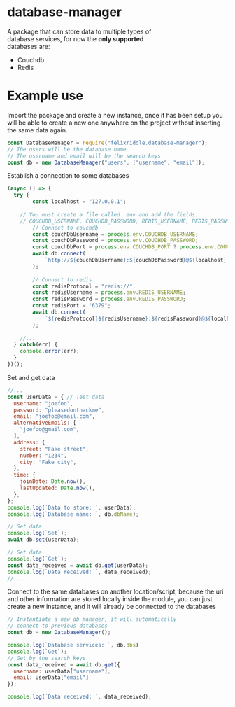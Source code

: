 # database-manager
<p>A package that can store data to multiple types of </br>
database services, for now the <strong>only supported</strong></br>
databases are:</br>
<ul>
  <li>Couchdb</li>
  <li>Redis</li>
</ul>
</p>

# Example use
Import the package and create a new instance, once it has been
setup you will be able to create a new one anywhere on the project
without inserting the same data again.
```javascript
const DatabaseManager = require("felixriddle.database-manager");
// The users will be the database name
// The username and email will be the search keys
const db = new DatabaseManager("users", ["username", "email"]);
```

Establish a connection to some databases
```javascript
(async () => {
  try {
		const localhost = "127.0.0.1";
		
    // You must create a file called .env and add the fields:
    // COUCHDB_USERNAME, COUCHDB_PASSWORD, REDIS_USERNAME, REDIS_PASSWORD
		// Connect to couchdb
		const couchDbUsername = process.env.COUCHDB_USERNAME;
		const couchDbPassword = process.env.COUCHDB_PASSWORD;
		const couchDbPort = process.env.COUCHDB_PORT ? process.env.COUCHDB_PORT : 5984;
		await db.connect(
			`http://${couchDbUsername}:${couchDbPassword}@${localhost}:${couchDbPort}`
		);
    
		// Connect to redis
		const redisProtocol = "redis://";
		const redisUsername = process.env.REDIS_USERNAME;
		const redisPassword = process.env.REDIS_PASSWORD;
		const redisPort = "6379";
		await db.connect(
			`${redisProtocol}${redisUsername}:${redisPassword}@${localhost}:${redisPort}`
		);
    
    //...
  } catch(err) {
    console.error(err);
  }
})();
```

Set and get data
```javascript
//...
const userData = { // Test data
  username: "joefoo",
  password: "pleasedonthackme",
  email: "joefoo@email.com",
  alternativeEmails: [
    "joefoo@gmail.com",
  ],
  address: {
    street: "Fake street",
    number: "1234",
    city: "Fake city",
  },
  time: {
    joinDate: Date.now(),
    lastUpdated: Date.now(),
  },
};
console.log(`Data to store: `, userData);
console.log(`Database name: `, db.dbName);

// Set data
console.log(`Set`);
await db.set(userData);

// Get data
console.log(`Get`);
const data_received = await db.get(userData);
console.log(`Data received: `, data_received);
//...
```

Connect to the same databases on another location/script,
because the uri and other information are stored locally
inside the module, you can just create a new instance, and
it will already be connected to the databases
```javascript
// Instantiate a new db manager, it will automatically
// connect to previous databases
const db = new DatabaseManager();

console.log(`Database services: `, db.dbs)
console.log(`Get`);
// Get by the search keys
const data_received = await db.get({
  username: userData["username"],
  email: userData["email"]
});

console.log(`Data received: `, data_received);
```